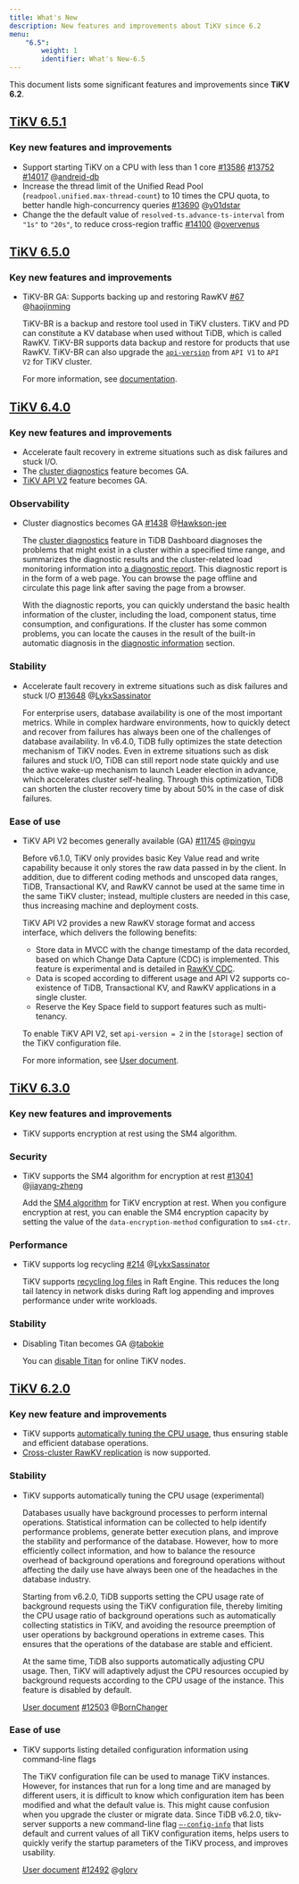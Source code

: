 ```yaml
---
title: What's New
description: New features and improvements about TiKV since 6.2
menu:
    "6.5":
        weight: 1
        identifier: What's New-6.5
---
```


This document lists some significant features and improvements since **TiKV 6.2**.

## [TiKV 6.5.1](https://docs.pingcap.com/tidb/v6.5/release-6.5.1)

### Key new features and improvements

- Support starting TiKV on a CPU with less than 1 core [#13586](https://github.com/tikv/tikv/issues/13586) [#13752](https://github.com/tikv/tikv/issues/13752) [#14017](https://github.com/tikv/tikv/issues/14017) @[andreid-db](https://github.com/andreid-db)
- Increase the thread limit of the Unified Read Pool (`readpool.unified.max-thread-count`) to 10 times the CPU quota, to better handle high-concurrency queries [#13690](https://github.com/tikv/tikv/issues/13690) @[v01dstar](https://github.com/v01dstar)
- Change the the default value of `resolved-ts.advance-ts-interval` from `"1s"` to `"20s"`, to reduce cross-region traffic [#14100](https://github.com/tikv/tikv/issues/14100) @[overvenus](https://github.com/overvenus)



## [TiKV 6.5.0](https://docs.pingcap.com/tidb/v6.5/release-6.5.0)

### Key new features and improvements

* TiKV-BR GA: Supports backing up and restoring RawKV [#67](https://github.com/tikv/migration/issues/67) @[haojinming](https://github.com/haojinming)

    TiKV-BR is a backup and restore tool used in TiKV clusters. TiKV and PD can constitute a KV database when used without TiDB, which is called RawKV. TiKV-BR supports data backup and restore for products that use RawKV. TiKV-BR can also upgrade the [`api-version`](https://docs.pingcap.com/tidb/stable/tikv-configuration-file#api-version-new-in-v610) from `API V1` to `API V2` for TiKV cluster.

    For more information, see [documentation](https://tikv.org/docs/latest/concepts/explore-tikv-features/backup-restore/).



## [TiKV 6.4.0](https://docs.pingcap.com/tidb/v6.4/release-6.4.0)

### Key new features and improvements

- Accelerate fault recovery in extreme situations such as disk failures and stuck I/O.
- The [cluster diagnostics](https://docs.pingcap.com/tidb/v6.4/dashboard-diagnostics-access) feature becomes GA.
- [TiKV API V2](../../concepts/explore-tikv-features/api-v2) feature becomes GA.

### Observability

* Cluster diagnostics becomes GA [#1438](https://github.com/pingcap/tidb-dashboard/issues/1438) @[Hawkson-jee](https://github.com/Hawkson-jee)

    The [cluster diagnostics](https://docs.pingcap.com/tidb/v6.4/dashboard-diagnostics-access) feature in TiDB Dashboard diagnoses the problems that might exist in a cluster within a specified time range, and summarizes the diagnostic results and the cluster-related load monitoring information into [a diagnostic report](https://docs.pingcap.com/tidb/v6.4/dashboard-diagnostics-report). This diagnostic report is in the form of a web page. You can browse the page offline and circulate this page link after saving the page from a browser.

    With the diagnostic reports, you can quickly understand the basic health information of the cluster, including the load, component status, time consumption, and configurations. If the cluster has some common problems, you can locate the causes in the result of the built-in automatic diagnosis in the [diagnostic information](https://docs.pingcap.com/tidb/v6.4/dashboard-diagnostics-report#diagnostic-information) section.

### Stability

* Accelerate fault recovery in extreme situations such as disk failures and stuck I/O [#13648](https://github.com/tikv/tikv/issues/13648) @[LykxSassinator](https://github.com/LykxSassinator)

    For enterprise users, database availability is one of the most important metrics. While in complex hardware environments, how to quickly detect and recover from failures has always been one of the challenges of database availability. In v6.4.0, TiDB fully optimizes the state detection mechanism of TiKV nodes. Even in extreme situations such as disk failures and stuck I/O, TiDB can still report node state quickly and use the active wake-up mechanism to launch Leader election in advance, which accelerates cluster self-healing. Through this optimization, TiDB can shorten the cluster recovery time by about 50% in the case of disk failures.

### Ease of use

* TiKV API V2 becomes generally available (GA) [#11745](https://github.com/tikv/tikv/issues/11745) @[pingyu](https://github.com/pingyu)

    Before v6.1.0, TiKV only provides basic Key Value read and write capability because it only stores the raw data passed in by the client. In addition, due to different coding methods and unscoped data ranges, TiDB, Transactional KV, and RawKV cannot be used at the same time in the same TiKV cluster; instead, multiple clusters are needed in this case, thus increasing machine and deployment costs.

    TiKV API V2 provides a new RawKV storage format and access interface, which delivers the following benefits:

    - Store data in MVCC with the change timestamp of the data recorded, based on which Change Data Capture (CDC) is implemented. This feature is experimental and is detailed in [RawKV CDC](../../concepts/explore-tikv-features/cdc/cdc).
    - Data is scoped according to different usage and API V2 supports co-existence of TiDB, Transactional KV, and RawKV applications in a single cluster.
    - Reserve the Key Space field to support features such as multi-tenancy.

  To enable TiKV API V2, set `api-version = 2` in the `[storage]` section of the TiKV configuration file.

  For more information, see [User document](https://docs.pingcap.com/tidb/v6.4/tikv-configuration-file#api-version-new-in-v610).



## [TiKV 6.3.0](https://docs.pingcap.com/tidb/v6.3/release-6.3.0)

### Key new features and improvements

- TiKV supports encryption at rest using the SM4 algorithm.

### Security

* TiKV supports the SM4 algorithm for encryption at rest [#13041](https://github.com/tikv/tikv/issues/13041) @[jiayang-zheng](https://github.com/jiayang-zheng)

    Add the [SM4 algorithm](https://docs.pingcap.com/tidb/v6.3/encryption-at-rest) for TiKV encryption at rest. When you configure encryption at rest, you can enable the SM4 encryption capacity by setting the value of the `data-encryption-method` configuration to `sm4-ctr`.

### Performance

* TiKV supports log recycling [#214](https://github.com/tikv/raft-engine/issues/214) @[LykxSassinator](https://github.com/LykxSassinator)

    TiKV supports [recycling log files](https://docs.pingcap.com/tidb/v6.3/tikv-configuration-file#enable-log-recycle-new-in-v630) in Raft Engine. This reduces the long tail latency in network disks during Raft log appending and improves performance under write workloads.

### Stability

* Disabling Titan becomes GA @[tabokie](https://github.com/tabokie)

    You can [disable Titan](https://docs.pingcap.com/tidb/v6.3/titan-configuration#disable-titan) for online TiKV nodes.



## [TiKV 6.2.0](https://docs.pingcap.com/tidb/v6.2/release-6.2.0)

### Key new feature and improvements

* TiKV supports [automatically tuning the CPU usage](https://docs.pingcap.com/tidb/v6.2/tikv-configuration-file#background-quota-limiter), thus ensuring stable and efficient database operations.
* [Cross-cluster RawKV replication](../../concepts/explore-tikv-features/cdc/cdc) is now supported.

### Stability

* TiKV supports automatically tuning the CPU usage (experimental)

    Databases usually have background processes to perform internal operations. Statistical information can be collected to help identify performance problems, generate better execution plans, and improve the stability and performance of the database. However, how to more efficiently collect information, and how to balance the resource overhead of background operations and foreground operations without affecting the daily use have always been one of the headaches in the database industry.

    Starting from v6.2.0, TiDB supports setting the CPU usage rate of background requests using the TiKV configuration file, thereby limiting the CPU usage ratio of background operations such as automatically collecting statistics in TiKV, and avoiding the resource preemption of user operations by background operations in extreme cases. This ensures that the operations of the database are stable and efficient.

    At the same time, TiDB also supports automatically adjusting CPU usage. Then, TiKV will adaptively adjust the CPU resources occupied by background requests according to the CPU usage of the instance. This feature is disabled by default.

    [User document](https://docs.pingcap.com/tidb/v6.2/tikv-configuration-file#background-quota-limiter) [#12503](https://github.com/tikv/tikv/issues/12503) @[BornChanger](https://github.com/BornChanger)

### Ease of use

* TiKV supports listing detailed configuration information using command-line flags

    The TiKV configuration file can be used to manage TiKV instances. However, for instances that run for a long time and are managed by different users, it is difficult to know which configuration item has been modified and what the default value is. This might cause confusion when you upgrade the cluster or migrate data. Since TiDB v6.2.0, tikv-server supports a new command-line flag [`—-config-info`](https://docs.pingcap.com/tidb/v6.2/command-line-flags-for-tikv-configuration#--config-info-format) that lists default and current values of all TiKV configuration items, helps users to quickly verify the startup parameters of the TiKV process, and improves usability.

    [User document](https://docs.pingcap.com/tidb/v6.2/command-line-flags-for-tikv-configuration#--config-info-format) [#12492](https://github.com/tikv/tikv/issues/12492) @[glorv](https://github.com/glorv)
